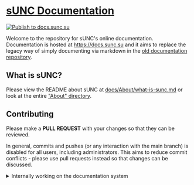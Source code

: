 # [sUNC Documentation](https://docs.sunc.su)

[![Publish to docs.sunc.su](https://github.com/sUNC-Utilities/docs.sunc.su/actions/workflows/publish.yml/badge.svg)](https://github.com/sUNC-Utilities/docs.sunc.su/actions/workflows/publish.yml)

Welcome to the repository for sUNC's online documentation.
Documentation is hosted at <https://docs.sunc.su> and it aims to replace the legacy way of simply documenting via markdown in the [old documentation repository](https://github.com/sUNC-Utilities/Global-Functions-Documentation).

## What is sUNC?

Please view the README about sUNC at [docs/About/what-is-sunc.md](./docs/About/what-is-sunc.md) or look at the entire ["About" directory](./docs/About/).

## Contributing

Please make a **PULL REQUEST** with your changes so that they can be reviewed.

In general, commits and pushes (or any interaction with the main branch) is disabled for all users, including administrators. This aims to reduce commit conflicts - please use pull requests instead so that changes can be discussed.

<details>
<summary>Internally working on the documentation system</summary>

If you are internally working on the actual documentation **platform** itself, please use a Python Virtual Environment (venv).

```sh
python3 -m venv venv
```

After which you must install the requirements of the project using `pip`.

```sh
python3 -m pip install -r requirements.txt
```

Once all dependencies are installed, you may see a preview of your work using `mkdocs serve`.
  
</details>
